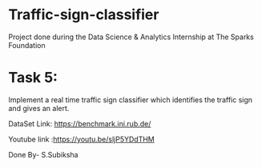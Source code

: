 # Traffic-sign-classifier

Project done during the Data Science & Analytics Internship at The Sparks Foundation

# Task 5:
Implement a real time traffic sign classifier which identifies the traffic sign
and gives an alert.

DataSet Link: https://benchmark.ini.rub.de/

Youtube link :https://youtu.be/sljP5YDdTHM

Done By- S.Subiksha
